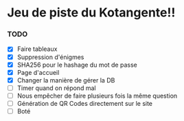 # Jeu de piste du Kotangente!!

### TODO
- [x] Faire tableaux
- [x] Suppression d'énigmes
- [x] SHA256 pour le hashage du mot de passe
- [x] Page d'accueil
- [x] Changer la manière de gérer la DB
- [ ] Timer quand on répond mal
- [ ] Nous empêcher de faire plusieurs fois la même question
- [ ] Génération de QR Codes directement sur le site
- [ ] Boté